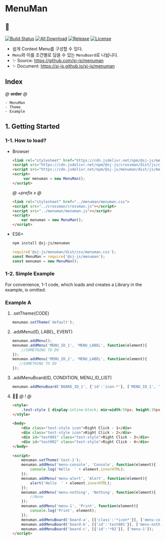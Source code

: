 # MenuMan
## 📃
[![Build Status](https://travis-ci.org/sj-js/menuman.svg?branch=master)](https://travis-ci.org/sj-js/menuman)
[![All Download](https://img.shields.io/github/downloads/sj-js/menuman/total.svg)](https://github.com/sj-js/menuman/releases)
[![Release](https://img.shields.io/github/release/sj-js/menuman.svg)](https://github.com/sj-js/menuman/releases)
[![License](https://img.shields.io/github/license/sj-js/menuman.svg)](https://github.com/sj-js/menuman/releases)

- 쉽게 Context Menu를 구성할 수 있다.
- `Menu`와 이를 조건별로 담을 수 있는 `MenuBoard`로 나뉩니다.
- ✨ Source: https://github.com/sj-js/menuman
- ✨ Document: https://sj-js.github.io/sj-js/menuman
    
      
        
## Index
*@* **order** *@*
```
- MenuMan
- Theme
- Example
```


## 1. Getting Started

### 1-1. How to load?
- Browser
    ```html
    <link rel="stylesheet" href="https://cdn.jsdelivr.net/npm/@sj-js/menuman/dist/css/menuman.min.css">
    <script src="https://cdn.jsdelivr.net/npm/@sj-js/crossman/dist/js/crossman.min.js"></script>
    <script src="https://cdn.jsdelivr.net/npm/@sj-js/menuman/dist/js/menuman.min.js"></script>
    <script>
         var menuman = new MenuMan();
    </script>
    ```
    *@* *+prefix* *x* *@* 
    ```html
    <link rel="stylesheet" href="../menuman/menuman.css">
    <script src="../crossman/crossman.js"></script>
    <script src="../menuman/menuman.js"></script>
    <script>
        var menuman = new MenuMan();
    </script>
    ```  
- ES6+
    ```bash
    npm install @sj-js/menuman
    ```
    ```js
    require('@sj-js/menuman/dist/css/menuman.css');
    const MenuMan = require('@sj-js/menuman');
    const menuman = new MenuMan();
    ```



### 1-2. Simple Example
For convenience, 1-1 code, which loads and creates a Library in the example, is omitted.

### Example A
1. .setTheme(CODE)
    ```js
    menuman.setTheme('default');
    ```   
   
2. .addMenu(ID, LABEL, EVENT)   
   ```js
   menuman.addMenu();
   menuman.addMenu('MENU_ID_1', 'MENU_LABEL', function(element){
       //SOMETHING TO DO
   });
   menuman.addMenu('MENU_ID_2', 'MENU_LABEL', function(element){
      //SOMETHING TO DO 
   });
   ```
   
3. .addMenuBoard(ID, CONDITION, MENU_ID_LIST)    
   ```js
   menuman.addMenuBoard('BOARD_ID_1', {'id':'icon-*'}, ['MENU_ID_1', 'MENU_ID_2']);
   ```
   
4. 👨‍💻
    *@* *!* *@*
    ```html
    <style>
        .test-style { display:inline-block; min-width:50px; height:30px; border:2px solid black; cursor:pointer; background:pink; }
    </style>
  
    <body>
        <div class="test-style icon">Right Click - 1</div>
        <div class="test-style icon">Right Click - 2</div>
        <div id="test001" class="test-style">Right Click - 3</div>
        <div id="test002" class="test-style">Right Click - 4</div>
    </body>
  
    <script>
        menuman.setTheme('test-1');      
        menuman.addMenu('menu-console', 'Console', function(element){
            console.log('Hello  ' + element.innerHTML); 
        });
        menuman.addMenu('menu-alert', 'Alert', function(element){
            alert('Hello  ' + element.innerHTML);
        });
        menuman.addMenu('menu-nothing', 'Nothing', function(element){
            //None
        });
        menuman.addMenu('menu-1', 'Print', function(element){
            console.log('Print', element);
        });
        menuman.addMenuBoard('board-a', [{'class':'*icon*'}], ['menu-console', 'menu-alert']);
        menuman.addMenuBoard('board-b', [{'id':'test001'}], ['menu-nothing']);
        menuman.addMenuBoard('board-c', [{'id':'*02'}], ['menu-1']);
    </script>
    ```
